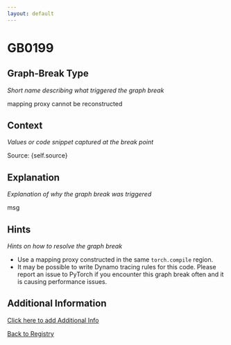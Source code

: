 ```yaml
---
layout: default
---
```

# GB0199

## Graph-Break Type
*Short name describing what triggered the graph break*

mapping proxy cannot be reconstructed

## Context
*Values or code snippet captured at the break point*

Source: {self.source}

## Explanation
*Explanation of why the graph break was triggered*

msg

## Hints
*Hints on how to resolve the graph break*

- Use a mapping proxy constructed in the same `torch.compile` region.
- It may be possible to write Dynamo tracing rules for this code. Please report an issue to PyTorch if you encounter this graph break often and it is causing performance issues.


## Additional Information

<!-- ADDITIONAL INFORMATION START - Add custom information below this line -->

<!-- ADDITIONAL INFORMATION END -->


[Click here to add Additional Info](https://github.com/meta-pytorch/compile-graph-break-site/edit/main/docs/gb/gb0199.md)

[Back to Registry](../index.html)
